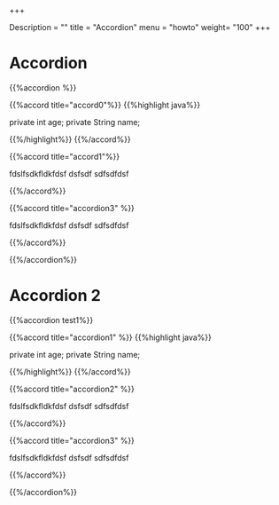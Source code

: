 +++

Description = ""
title = "Accordion"
menu = "howto"
weight= "100"
+++

# Accordion

{{%accordion %}}

{{%accord title="accord0"%}}
{{%highlight java%}} 

private int age;
private String name;
 
{{%/highlight%}}
{{%/accord%}}

{{%accord title="accord1"%}}
 
 fdslfsdkfldkfdsf
 dsfsdf
 sdfsdfdsf

{{%/accord%}}


{{%accord title="accordion3" %}}
 
 fdslfsdkfldkfdsf
 dsfsdf
 sdfsdfdsf

{{%/accord%}}

{{%/accordion%}}


# Accordion 2
 
{{%accordion test1%}}

{{%accord title="accordion1"  %}}
{{%highlight java%}}

private int age;
private String name;

{{%/highlight%}}
{{%/accord%}}

{{%accord title="accordion2"  %}}

 fdslfsdkfldkfdsf
 dsfsdf
 sdfsdfdsf

{{%/accord%}}


{{%accord title="accordion3"  %}}

 fdslfsdkfldkfdsf
 dsfsdf
 sdfsdfdsf

{{%/accord%}}

{{%/accordion%}}


 